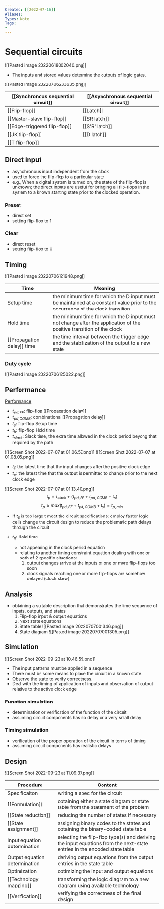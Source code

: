 ```yaml
---
Created: [[2022-07-16]]
Aliases: 
Types: Note
Tags: 
- 
---
```

# Sequential circuits
![[Pasted image 20220618002040.png]]
- The inputs and stored values determine the outputs of logic gates. 

![[Pasted image 20220706233635.png]]

| [[Synchronous sequential circuit]] | [[Asynchronous sequential circuit]] |
| ---------------------------------- | ----------------------------------- |
| [[Flip-flop]]                      | [[Latch]]                           |
| [[Master-slave flip-flop]]         | [[SR latch]]                        |
| [[Edge-triggered flip-flop]]       | [[S'R' latch]]                      |
| [[JK flip-flop]]                   | [[D latch]]                         |
| [[T flip-flop]]                    |                                     |

## Direct input
- asynchronous input independent from the clock
- used to force the flip-flop to a particular state
- e.g., When a digital system is turned on, the state of the flip-flop is unknown; the direct inputs are useful for bringing all flip-flops in the system to a known starting state prior to the clocked operation. 
### Preset
- direct set
- setting flip-flop to 1
### Clear
- direct reset
- setting flip-flop to 0

## Timing
![[Pasted image 20220706121948.png]]

| Time                       | Meaning                                                                                                                       |
| -------------------------- | ----------------------------------------------------------------------------------------------------------------------------- |
| Setup time                 | the minimum time for which the D input must be maintained at a constant value prior to the occurrence of the clock transition |
| Hold time                  | the minimum time for which the D input must not change after the application of the positive transition of the clock          |
| [[Propagation delay]] time | the time interval between the trigger edge and the stabilization of the output to a new state                                 |

### Duty cycle
![[Pasted image 20220706125022.png]]

## Performance
[Performance](Computer%20Organization.md#Performance)
- $t_{pd,FF}$: flip-flop [[Propagation delay]]
- $t_{pd, COMB}$: combinational [[Propagation delay]]
- $t_s$: flip-flop Setup time
- $t_h$: flip-flop Hold time
- $t_{slack}$: Slack time, the extra time allowed in the clock period beyong that required by the path

![[Screen Shot 2022-07-07 at 01.06.57.png]]
![[Screen Shot 2022-07-07 at 01.08.05.png]]
- $t_i$: the latest time that the input changes after the positive clock edge
- $t_o$: the latest time that the output is permitted to change prior to the next clock edge

![[Screen Shot 2022-07-07 at 01.13.40.png]]
$$t_p=t_{slack}+(t_{pd,FF}+t_{pd,COMB}+t_s)$$$$t_p\geq max(t_{pd,FF}+t_{pd,COMB}+t_s)=t_{p, min}$$
- If $t_p$ is too large t meet the circuit specifications: 
  employ faster logic cells
  change the circuit design to reduce the problematic path delays through the circuit

- $t_h$: Hold time
	- not appearing in the clock period equation
	- relating to another timing constraint equation dealing with one or both of 2 specific situations: 
		1. output changes arrive at the inputs of one or more flip-flops too soon
		2. clock signals reaching one or more flip-flops are somehow delayed (clock skew)

## Analysis
- obtaining a suitable description that demonstrates the time sequence of inputs, outputs, and states
  1. Flip-flop input & output equations
  2. Next state equations
  3. State table
     ![[Pasted image 20220707001346.png]]
  4. State diagram
     ![[Pasted image 20220707001305.png]]

## Simulation
![[Screen Shot 2022-09-23 at 10.46.59.png]]
- The input patterns must be applied in a sequence
- There must be some means to place the circuit in a known state. 
- Observe the state to verify correctness. 
- Deal with the timing of application of inputs and observation of output relative to the active clock edge
### Function simulation
- determination or verification of the function of the circuit
- assuming circuit components has no delay or a very small delay
### Timing simulation
- verification of the proper operation of the circuit in terms of timing
- assuming circuit components has realistic delays

## Design
![[Screen Shot 2022-09-23 at 11.09.37.png]]

| Procedure                     | Content                                                                                                                 |
| ----------------------------- | ----------------------------------------------------------------------------------------------------------------------- |
| Specificaiton                 | writing a spec for the circuit                                                                                          |
| [[Formulation]]               | obtaining either a state diagram or state table from the statement of the problem                                       |
| [[State reduction]]           | reducing the number of states if necessary                                                                              |
| [[State assignment]]          | assigning binary codes to the states and obtaining the binary-coded state table                                         |
| Input equation determination  | selecting the flip-flop type(s) and deriving the input equations from the next-state entries in the encoded state table |
| Output equation determination | deriving output equations from the output entries in the state table                                                    |
| Optimization                  | optimizing the input and output equations                                                                               |
| [[Technology mapping]]        | transforming the logic diagram to a new diagram using available technology                                              |
| [[Verification]]              | verifying the correctness of the final design                                                                           |
